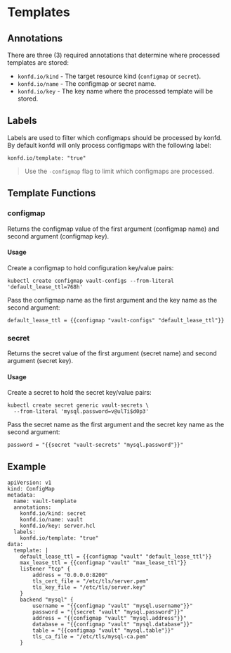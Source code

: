 # Templates


## Annotations

There are three (3) required annotations that determine where processed templates are stored:

* `konfd.io/kind` - The target resource kind (`configmap` or `secret`). 
* `konfd.io/name` - The configmap or secret name.
* `konfd.io/key`  - The key name where the processed template will be stored.

## Labels

Labels are used to filter which configmaps should be processed by konfd. By default konfd will only process configmaps with the following label:

```
konfd.io/template: "true"
```

> Use the `-configmap` flag to limit which configmaps are processed.

## Template Functions

### configmap

Returns the configmap value of the first argument (configmap name) and second argument (configmap key).

#### Usage

Create a configmap to hold configuration key/value pairs:

```
kubectl create configmap vault-configs --from-literal 'default_lease_ttl=768h'
```

Pass the configmap name as the first argument and the key name as the second argument:

```
default_lease_ttl = {{configmap "vault-configs" "default_lease_ttl"}}
```

### secret

Returns the secret value of the first argument (secret name) and second argument (secret key).

#### Usage

Create a secret to hold the secret key/value pairs:

```
kubectl create secret generic vault-secrets \
  --from-literal 'mysql.password=v@ulTi$d0p3'
```

Pass the secret name as the first argument and the secret key name as the second argument:

```
password = "{{secret "vault-secrets" "mysql.password"}}"
```

## Example

```
apiVersion: v1
kind: ConfigMap
metadata:
  name: vault-template
  annotations:
    konfd.io/kind: secret
    konfd.io/name: vault
    konfd.io/key: server.hcl
  labels:
    konfd.io/template: "true"
data:
  template: |
    default_lease_ttl = {{configmap "vault" "default_lease_ttl"}}
    max_lease_ttl = {{configmap "vault" "max_lease_ttl"}}
    listener "tcp" {
        address = "0.0.0.0:8200"
        tls_cert_file = "/etc/tls/server.pem"
        tls_key_file = "/etc/tls/server.key"
    }
    backend "mysql" {
        username = "{{configmap "vault" "mysql.username"}}"
        password = "{{secret "vault" "mysql.password"}}"
        address = "{{configmap "vault" "mysql.address"}}"
        database = "{{configmap "vault" "mysql.database"}}"
        table = "{{configmap "vault" "mysql.table"}}"
        tls_ca_file = "/etc/tls/mysql-ca.pem"
    }
```
